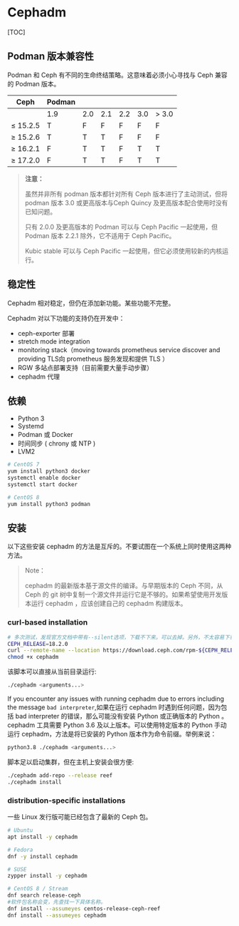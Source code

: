 # Cephadm

[TOC]

## Podman 版本兼容性

Podman 和 Ceph 有不同的生命终结策略。这意味着必须小心寻找与 Ceph 兼容的 Podman 版本。

| Ceph     | Podman |      |      |      |      |       |
| -------- | ------ | ---- | ---- | ---- | ---- | ----- |
|          | 1.9    | 2.0  | 2.1  | 2.2  | 3.0  | > 3.0 |
| ≤ 15.2.5 | T      | F    | F    | F    | F    | F     |
| ≥ 15.2.6 | T      | T    | T    | F    | F    | F     |
| ≥ 16.2.1 | F      | T    | T    | F    | T    | T     |
| ≥ 17.2.0 | F      | T    | T    | F    | T    | T     |

> **注意：**
>
> 虽然并非所有 podman 版本都针对所有 Ceph 版本进行了主动测试，但将 podman 版本 3.0 或更高版本与Ceph Quincy 及更高版本配合使用时没有已知问题。
>
> 只有 2.0.0 及更高版本的 Podman 可以与 Ceph Pacific 一起使用，但 Podman 版本 2.2.1 除外，它不适用于  Ceph Pacific。
>
> Kubic stable 可以与 Ceph Pacific 一起使用，但它必须使用较新的内核运行。

## 稳定性

Cephadm 相对稳定，但仍在添加新功能。某些功能不完整。

Cephadm 对以下功能的支持仍在开发中：

- ceph-exporter 部署
- stretch mode integration
- monitoring stack（moving towards prometheus service discover and providing TLS向 prometheus 服务发现和提供 TLS ）
- RGW 多站点部署支持（目前需要大量手动步骤）
- cephadm 代理

## 依赖

- Python 3
- Systemd
- Podman 或 Docker
- 时间同步 ( chrony 或 NTP )
- LVM2

```bash
# CentOS 7
yum install python3 docker
systemctl enable docker
systemctl start docker

# CentOS 8
yum install python3 podman
```

## 安装

以下这些安装 cephadm 的方法是互斥的。不要试图在一个系统上同时使用这两种方法。

> Note：
>
> cephadm 的最新版本基于源文件的编译。与早期版本的 Ceph 不同，从 Ceph 的 git 树中复制一个源文件并运行它是不够的。如果希望使用开发版本运行 cephadm ，应该创建自己的 cephadm 构建版本。

### curl-based installation

```bash
# 多次测试，发现官方文档中带有--silent选项，下载不下来。可以去掉。另外，不太容易下载成功。此方法不建议。
CEPH_RELEASE=18.2.0
curl --remote-name --location https://download.ceph.com/rpm-${CEPH_RELEASE}/el9/noarch/cephadm
chmod +x cephadm
```

该脚本可以直接从当前目录运行:

```bash
./cephadm <arguments...>
```

If you encounter any issues with running cephadm due to errors including the message `bad interpreter`,如果在运行 cephadm 时遇到任何问题，因为包括 bad interpreter 的错误，那么可能没有安装 Python 或正确版本的 Python 。cephadm 工具需要 Python 3.6 及以上版本。可以使用特定版本的 Python 手动运行 cephadm，方法是将已安装的 Python 版本作为命令前缀。举例来说：

```bash
python3.8 ./cephadm <arguments...>
```

脚本足以启动集群，但在主机上安装会很方便:

```bash
./cephadm add-repo --release reef
./cephadm install
```

### distribution-specific installations

一些 Linux 发行版可能已经包含了最新的 Ceph 包。

 ```bash
# Ubuntu
apt install -y cephadm

# Fedora
dnf -y install cephadm

# SUSE
zypper install -y cephadm

# CentOS 8 / Stream
dnf search release-ceph
#软件包名称会变，先查找一下具体名称。
dnf install --assumeyes centos-release-ceph-reef
dnf install --assumeyes cephadm
 ```